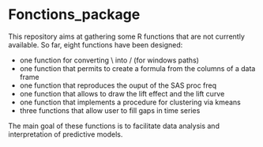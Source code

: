 # Fonctions_package

This repository aims at gathering some R functions that are not currently available.
So far, eight functions have been designed:
- one function for converting \ into / (for windows paths)
- one function that permits to create a formula from the columns of a data frame
- one function that reproduces the ouput of the SAS proc freq
- one function that allows to draw the lift effect and the lift curve
- one function that implements a procedure for clustering via kmeans
- three functions that allow user to fill gaps in time series

The main goal of these functions is to facilitate data analysis and interpretation of predictive models.
